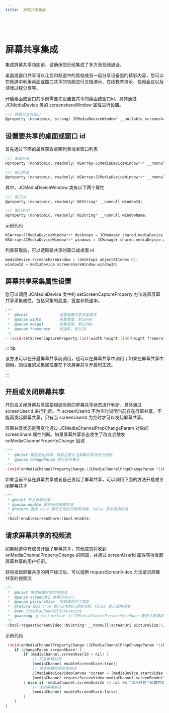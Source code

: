 ```yaml
---
title:  屏幕共享集成



---
```


# 屏幕共享集成

集成屏幕共享功能前，请确保您已经集成了多方音视频通话。

桌面或窗口共享可以让您和频道中的其他成员一起分享设备里的精彩内容，您可以在频道中利用桌面或窗口共享的功能进行文档演示、在线教育演示、视频会议以及游戏过程分享等。

开启桌面或窗口共享前需要先设置要共享的桌面或窗口id，具体通过 JCMediaDevice 类的 screenshareWindow 属性进行设置。

```objectivec
/// 屏幕分享的窗口
@property (nonatomic, strong) JCMediaDeviceWindow* __nullable screenshareWindow;
```

## 设置要共享的桌面或窗口 id

首先通过下面的属性获取桌面列表或者窗口列表

```objectivec
/// 桌面列表
@property (nonatomic, readonly) NSArray<JCMediaDeviceWindow*>* __nonnull desktops;

/// 窗口列表
@property (nonatomic, readonly) NSArray<JCMediaDeviceWindow*>* __nonnull windows;
```

其中，JCMediaDeviceWindow 类有以下两个属性

```objectivec
/// 窗口id
@property (nonatomic, readonly) NSString* __nonnull windowId;

/// 窗口名字
@property (nonatomic, readonly) NSString* __nonnull windowName;
```

示例代码

```objectivec
NSArray<JCMediaDeviceWindow*>* desktops = JCManager.shared.mediaDevice.desktops;
NSArray<JCMediaDeviceWindow*>* windows = JCManager.shared.mediaDevice.windows;
```

列表获取后，可以选取要共享的窗口或桌面 id

```objectivec
mediaDevice.screenshareWindow = [desktops objectAtIndex:0];
windowId = mediaDevice.screenshareWindow.windowId;
```

## 屏幕共享采集属性设置

您可以调用 JCMediaDevice 类中的 setScreenCaptureProperty 方法设置屏幕共享采集属性，包括采集的高度、宽度和帧速率。

```objectivec
/**
 *  @breif              设置屏幕共享采集属性
 *  @param width        采集宽度，默认640
 *  @param height       采集高度，默认360
 *  @param framerate    帧速率，默认10
 */
- (void)setScreenCaptureProperty:(int)width height:(int)height framerate:(int)framerate;
```

::: tip

该方法可以在开启屏幕共享前调用，也可以在屏幕共享中调用；如果在屏幕共享中调用，则设置的采集属性要在下次屏幕共享开启时生效。

:::

## 开启或关闭屏幕共享

开启或关闭屏幕共享需要根据当前的屏幕共享状态进行判断，具体通过 screenUserId 进行判断。当 screenUserId 不为空时说明当前存在屏幕共享，不能再发起屏幕共享，只有当 screenUserId 为空时才可以发起屏幕共享。

屏幕共享状态是否变化通过 JCMediaChannelPropChangeParam 对象的 screenShare 属性判断。如果屏幕共享状态发生了改变会触发 onMediaChannelPropertyChange 回调

```objectivec
/**
 *  @brief 属性变化回调，目前主要关注屏幕共享状态的更新
 *  @param changeParam 变化标识集合
 */
-(void)onMediaChannelPropertyChange:(JCMediaChannelPropChangeParam *)changeParam;
```

如果当前不存在屏幕共享或者自己发起了屏幕共享，可以调用下面的方法开启或关闭屏幕共享

```objectivec
/**
 * @brief 开关屏幕共享
 * @param enable 是否开启屏幕共享
 * @return 返回 true 表示正常执行调用流程，false 表示调用异常
 */
-(bool)enableScreenShare:(bool)enable;
```

## 请求屏幕共享的视频流

如果频道中有成员开启了屏幕共享，其他成员将收到 onMediaChannelPropertyChange 的回调，并通过 screenUserId 属性获得发起屏幕共享的用户标识。

获得发起屏幕共享的用户标识后，可以调用 requestScreenVideo 方法请求屏幕共享的视频流

```objectivec
/**
 *  @brief 请求屏幕共享的视频流
 *  @param screenUri 屏幕分享uri
 *  @param pictureSize  视频请求尺寸类型
 *  @return 返回 true 表示正常执行调用流程，false 表示调用异常
 *  @see JCMediaChannelPictureSize
 *  @warning 当 pictureSize 为 JCMediaChannelPictureSizeNone 表示关闭请求
 */
-(bool)requestScreenVideo:(NSString* __nonnull)screenUri pictureSize:(JCMediaChannelPictureSize)pictureSize;
```

示例代码

```objectivec
-(void)onMediaChannelPropertyChange:(JCMediaChannelPropChangeParam *)changeParam {
    if (changeParam.screenShare) {
        if (mediaChannel.screenUserId = nil) {
            // 开启屏幕共享
            [mediaChannel enableScreenShare:true];
            // 请求屏幕共享的视频流
            JCMediaDeviceVideoCanvas *screen = [mediaDevice startVideo:mediaChannel.screenRenderId renderType:JCMediaDeviceRenderFullContent];
            [mediaChannel requestScreenVideo:mediaChannel.screenRenderId pictureSize:JCMediaChannelPictureSizeLarge];
        } else if (mediaChannel.screenUserId != nil && "自己开启了屏幕共享") {
            // 关闭屏幕共享
            [mediaChannel enableScreenShare:false];
        }
    }
}
```

